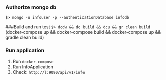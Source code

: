 ### Authorize mongo db ###

`$> mongo -u infouser -p --authenticationDatabase infodb`

###Build and run test
`$> dcdw && dc build && dcu && gr clean build`  
(docker-compose up && docker-compose build && docker-compose up && gradle clean build)

### Run application
1. Run `docker-compose`
2. Run InfoApplication
3. Check: `http://l:9090/api/v1/info`
